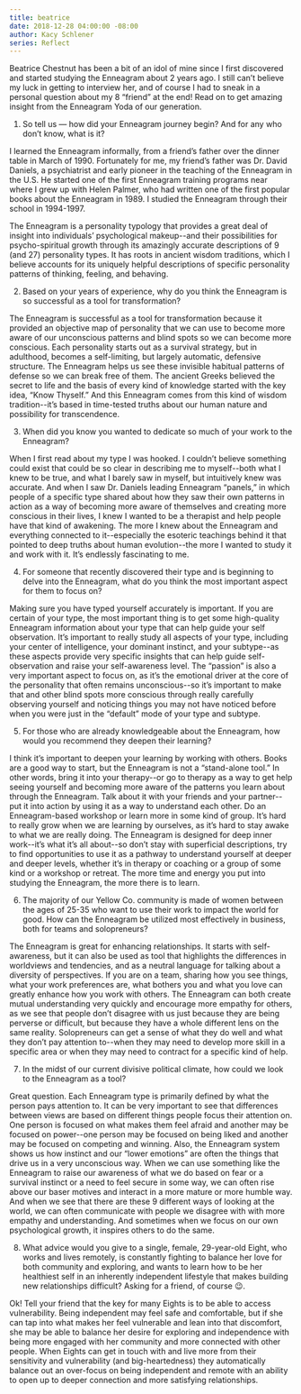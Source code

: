 ```yaml
---
title: beatrice
date: 2018-12-28 04:00:00 -08:00
author: Kacy Schlener
series: Reflect
---
```


Beatrice Chestnut has been a bit of an idol of mine since I first discovered and started studying the Enneagram about 2 years ago. I still can’t believe my luck in getting to interview her, and of course I had to sneak in a personal question about my 8 “friend” at the end! Read on to get amazing insight from the Enneagram Yoda of our generation. 

1. So tell us — how did your Enneagram journey begin? And for any who don’t know, what is it? 

I learned the Enneagram informally, from a friend’s father over the dinner table in March of 1990. Fortunately for me, my friend’s father was Dr. David Daniels, a psychiatrist and early pioneer in the teaching of the Enneagram in the U.S. He started one of the first Enneagram training programs near where I grew up with Helen Palmer, who had written one of the first popular books about the Enneagram in 1989. I studied the Enneagram through their school in 1994-1997.

The Enneagram is a personality typology that provides a great deal of insight into individuals’ psychological makeup--and their possibilities for psycho-spiritual growth through its amazingly accurate descriptions of 9 (and 27) personality types. It has roots in ancient wisdom traditions, which I believe accounts for its uniquely helpful descriptions of specific personality patterns of thinking, feeling, and behaving.


2. Based on your years of experience, why do you think the Enneagram is so successful as a tool for transformation?

The Enneagram is successful as a tool for transformation because it provided an objective map of personality that we can use to become more aware of our unconscious patterns and blind spots so we can become more conscious. Each personality starts out as a survival strategy, but in adulthood, becomes a self-limiting, but largely automatic, defensive structure. The Enneagram helps us see these invisible habitual patterns of defense so we can break free of them. The ancient Greeks believed the secret to life and the basis of every kind of knowledge started with the key idea, “Know Thyself.” And this Enneagram comes from this kind of wisdom tradition--it’s based in time-tested truths about our human nature and possibility for transcendence. 


3. When did you know you wanted to dedicate so much of your work to the Enneagram?

When I first read about my type I was hooked. I couldn’t believe something could exist that could be so clear in describing me to myself--both what I knew to be true, and what I barely saw in myself, but intuitively knew was accurate. And when I saw Dr. Daniels leading Enneagram “panels,” in which people of a specific type shared about how they saw their own patterns in action as a way of becoming more aware of themselves and creating more conscious in their lives, I knew I wanted to be a therapist and help people have that kind of awakening. The more I knew about the Enneagram and everything connected to it--especially the esoteric teachings behind it that pointed to deep truths about human evolution--the more I wanted to study it and work with it. It’s endlessly fascinating to me. 


4. For someone that recently discovered their type and is beginning to delve into the Enneagram, what do you think the most important aspect for them to focus on?

Making sure you have typed yourself accurately is important. If you are certain of your type, the most important thing is to get some high-quality Enneagram information about your type that can help guide your self observation. It’s important to really study all aspects of your type, including your center of intelligence, your dominant instinct, and your subtype--as these aspects provide very specific insights that can help guide self-observation and raise your self-awareness level. The “passion” is also a very important aspect to focus on, as it’s the emotional driver at the core of the personality that often remains unconscious--so it’s important to make that and other blind spots more conscious through really carefully observing yourself and noticing things you may not have noticed before when you were just in the “default” mode of your type and subtype. 


5. For those who are already knowledgeable about the Enneagram, how would you recommend they deepen their learning? 

I think it’s important to deepen your learning by working with others. Books are a good way to start, but the Enneagram is not a “stand-alone tool.” In other words, bring it into your therapy--or go to therapy as a way to get help seeing yourself and becoming more aware of the patterns you learn about through the Enneagram. Talk about it with your friends and your partner--put it into action by using it as a way to understand each other. Do an Enneagram-based workshop or learn more in some kind of group. It’s hard to really grow when we are learning by ourselves, as it’s hard to stay awake to what we are really doing. The Enneagram is designed for deep inner work--it’s what it’s all about--so don’t stay with superficial descriptions, try to find opportunities to use it as a pathway to understand yourself at deeper and deeper levels, whether it’s in therapy or coaching or a group of some kind or a workshop or retreat. The more time and energy you put into studying the Enneagram, the more there is to learn. 

6. The majority of our Yellow Co. community is made of women between the ages of 25-35 who want to use their work to impact the world for good. How can the Enneagram be utilized most effectively in business, both for teams and solopreneurs? 

The Enneagram is great for enhancing relationships. It starts with self-awareness, but it can also be used as tool that highlights the differences in worldviews and tendencies, and as a neutral language for talking about a diversity of perspectives. If you are on a team, sharing how you see things, what your work preferences are, what bothers you and what you love can greatly enhance how you work with others. The Enneagram can both create mutual understanding very quickly and encourage more empathy for others, as we see that people don’t disagree with us just because they are being perverse or difficult, but because they have a whole different lens on the same reality. Solopreneurs can get a sense of what they do well and what they don’t pay attention to--when they may need to develop more skill in a specific area or when they may need to contract for a specific kind of help.


7. In the midst of our current divisive political climate, how could we look to the Enneagram as a tool? 

Great question. Each Enneagram type is primarily defined by what the person pays attention to. It can be very important to see that differences between views are based on different things people focus their attention on. One person is focused on what makes them feel afraid and another may be focused on power--one person may be focused on being liked and another may be focused on competing and winning. Also, the Enneagram system shows us how instinct and our “lower emotions” are often the things that drive us in a very unconscious way. When we can use something like the Enneagram to raise our awareness of what we do based on fear or a survival instinct or a need to feel secure in some way, we can often rise above our baser motives and interact in a more mature or more humble way.  And when we see that there are these 9 different ways of looking at the world, we can often communicate with people we disagree with with more empathy and understanding. And sometimes when we focus on our own psychological growth, it inspires others to do the same.    

8. What advice would you give to a single, female, 29-year-old Eight, who works and lives remotely, is constantly fighting to balance her love for both community and exploring, and wants to learn how to be her healthiest self in an inherently independent lifestyle that makes building new relationships difficult? Asking for a friend, of course 😉. 

Ok! Tell your friend that the key for many Eights is to be able to access vulnerability. Being independent may feel safe and comfortable, but if she can tap into what makes her feel vulnerable and lean into that discomfort, she may be able to balance her desire for exploring and independence with being more engaged with her community and more connected with other people. When Eights can get in touch with and live more from their sensitivity and vulnerability (and big-heartedness) they automatically balance out an over-focus on being independent and remote with an ability to open up to deeper connection and more satisfying relationships. 

